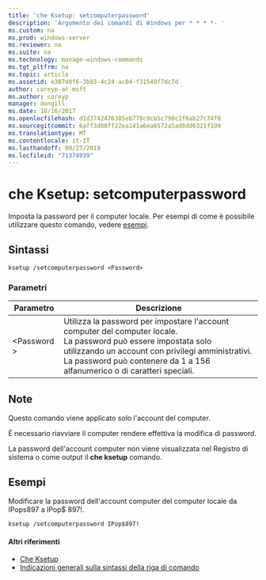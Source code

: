 ```yaml
---
title: 'che Ksetup: setcomputerpassword'
description: 'Argomento dei comandi di Windows per * * * *- '
ms.custom: na
ms.prod: windows-server
ms.reviewer: na
ms.suite: na
ms.technology: manage-windows-commands
ms.tgt_pltfrm: na
ms.topic: article
ms.assetid: e307d8f6-3b93-4c24-ac04-f31549f7dc7d
author: coreyp-at-msft
ms.author: coreyp
manager: dongill
ms.date: 10/16/2017
ms.openlocfilehash: d1d3742476385eb770c9cb5c798c1f6ab27c74f8
ms.sourcegitcommit: 6aff3d88ff22ea141a6ea6572a5ad8dd6321f199
ms.translationtype: MT
ms.contentlocale: it-IT
ms.lasthandoff: 09/27/2019
ms.locfileid: "71374939"
---
```

# <a name="ksetupsetcomputerpassword"></a>che Ksetup: setcomputerpassword



Imposta la password per il computer locale. Per esempi di come è possibile utilizzare questo comando, vedere [esempi](#BKMK_Examples).

## <a name="syntax"></a>Sintassi

```
ksetup /setcomputerpassword <Password>
```

### <a name="parameters"></a>Parametri

|Parametro|Descrizione|
|---------|-----------|
|\<Password >|Utilizza la password per impostare l'account computer del computer locale.</br>La password può essere impostata solo utilizzando un account con privilegi amministrativi. La password può contenere da 1 a 156 alfanumerico o di caratteri speciali.|

## <a name="remarks"></a>Note

Questo comando viene applicato solo l'account del computer.

È necessario riavviare il computer rendere effettiva la modifica di password.

La password dell'account computer non viene visualizzata nel Registro di sistema o come output il **che ksetup** comando.

## <a name="BKMK_Examples"></a>Esempi

Modificare la password dell'account computer del computer locale da IPops897 a IPop$ 897!.
```
ksetup /setcomputerpassword IPop$897!
```

#### <a name="additional-references"></a>Altri riferimenti

-   [Che Ksetup](ksetup.md)
-   [Indicazioni generali sulla sintassi della riga di comando](command-line-syntax-key.md)